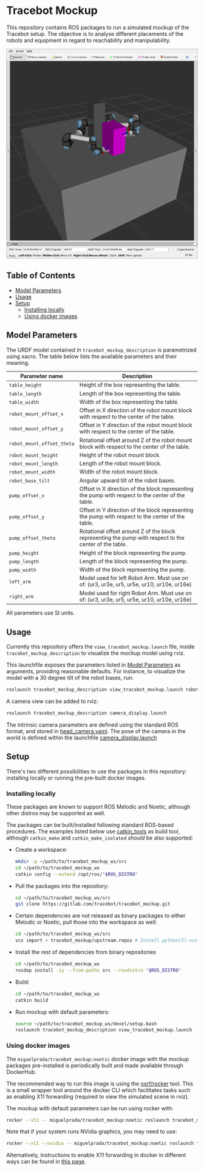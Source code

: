 # Tracebot Mockup

This repository contains ROS packages to run a simulated mockup of the Tracebot setup.
The objective is to analyse different placements of the robots and equipment in regard to reachability and manipulability.

![Tracebot mockup screenshot](.res/mockup.png)

## Table of Contents

- [Model Parameters](#model-parameters)
- [Usage](#usage)
- [Setup](#setup)
  - [Installing locally](#installing-locally)
  - [Using docker images](#using-docker-images)

## Model Parameters

The URDF model contained in `tracebot_mockup_description` is parametrized using xacro.
The table below lists the available parameters and their meaning.

| Parameter name | Description |
| -------------- | ----------- |
| `table_height` | Height of the box representing the table. | 
| `table_length` | Length of the box representing the table. |
| `table_width` | Width of the box representing the table. |
| `robot_mount_offset_x` | Offset in X direction of the robot mount block with respect to the center of the table. |
| `robot_mount_offset_y` | Offset in Y direction of the robot mount block with respect to the center of the table. |
| `robot_mount_offset_theta` | Rotational offset around Z of the robot mount block with respect to the center of the table. |
| `robot_mount_height` | Height of the robot mount block. |
| `robot_mount_length` | Length of the robot mount block. |
| `robot_mount_width` | Width of the robot mount block. |
| `robot_base_tilt` | Angular upward tilt of the robot bases. |
| `pump_offset_x` | Offset in X direction of the block representing the pump with respect to the center of the table. |
| `pump_offset_y` | Offset in Y direction of the block representing the pump with respect to the center of the table. |
| `pump_offset_theta` | Rotational offset around Z of the block representing the pump with respect to the center of the table. |
| `pump_height` | Height of the block representing the pump. |
| `pump_length` | Length of the block representing the pump. |
| `pump_width` | Width of the block representing the pump. |
| `left_arm` | Model used for left Robot Arm. Must use on of: (ur3, ur3e, ur5, ur5e, ur10, ur10e, ur16e)|
| `right_arm` | Model used for right Robot Arm. Must use on of:  (ur3, ur3e, ur5, ur5e, ur10, ur10e, ur16e)|

All parameters use SI units.

## Usage

Currently this repository offers the `view_tracebot_mockup.launch` file, inside `tracebot_mockup_description` to visualize the mockup model using rviz.

This launchfile exposes the parameters listed in [Model Parameters](#model-parameters) as arguments, providing reasonable defaults.
For instance, to visualize the model with a 30 degree tilt of the robot bases, run:

```bash
roslaunch tracebot_mockup_description view_tracebot_mockup.launch robot_base_tilt:=0.5236
```

A camera view can be added to rviz:

```bash
roslaunch tracebot_mockup_description camera_display.launch
```

The intrinsic camera parameters are defined using the standard ROS format, and stored in [head_camera.yaml](tracebot_mockup_description/config/head_camera.yaml).
The pose of the camera in the world is defined within the launchfile [camera_display.launch](tracebot_mockup_description/launch/camera_display.launch)

## Setup

There's two different possibilities to use the packages in this repository: installing locally or running the pre-built docker images.

### Installing locally

These packages are known to support ROS Melodic and Noetic, although other distros may be supported as well.

The packages can be built/installed following standard ROS-based procedures.
The examples listed below use [catkin_tools](https://catkin-tools.readthedocs.io) as build tool, although `catkin_make` and `catkin_make_isolated` _should_ be also supported:

- Create a workspace:
  ```bash
  mkdir -p ~/path/to/tracebot_mockup_ws/src
  cd ~/path/to/tracebot_mockup_ws
  catkin config --extend /opt/ros/"$ROS_DISTRO"
  ```
- Pull the packages into the repository:
  ```bash
  cd ~/path/to/tracebot_mockup_ws/src
  git clone https://gitlab.com/tracebot/tracebot_mockup.git
  ```
- Certain dependencies are not released as binary packages to either Melodic or Noetic, pull those into the workspace as well:
  ```bash
  cd ~/path/to/tracebot_mockup_ws/src
  vcs import < tracebot_mockup/upstream.repos # Install python(3)-vcstool if not available
  ```
- Install the rest of dependencies from binary repositories
  ```bash
  cd ~/path/to/tracebot_mockup_ws
  rosdep install -iy --from-paths src --rosdistro "$ROS_DISTRO"
  ```
- Build:
  ```bash
  cd ~/path/to/tracebot_mockup_ws
  catkin build
  ```
- Run mockup with default parameters:
  ```bash
  source ~/path/to/tracebot_mockup_ws/devel/setup.bash
  roslaunch tracebot_mockup_description view_tracebot_mockup.launch
  ```

### Using docker images

The `miguelprada/tracebot_mockup:noetic` docker image with the mockup packages pre-installed is periodically built and made available through DockerHub.

The recommended way to run this image is using the [osrf/rocker](https://github.com/osrf/rocker) tool.
This is a small wrapper tool around the docker CLI which facilitates tasks such as enabling X11 forwarding (required to view the simulated scene in rviz).

The mockup with default parameters can be run using rocker with:

```bash
rocker --x11 -- miguelprada/tracebot_mockup:noetic roslaunch tracebot_mockup_description view_tracebot_mockup.launch
```

Note that if your system runs NVidia graphics, you may need to use:

```bash
rocker --x11 --nvidia -- miguelprada/tracebot_mockup:noetic roslaunch tracebot_mockup_description view_tracebot_mockup.launch
```

Alternatively, instructions to enable X11 forwarding in docker in different ways can be found in [this page](http://wiki.ros.org/docker/Tutorials/GUI).
